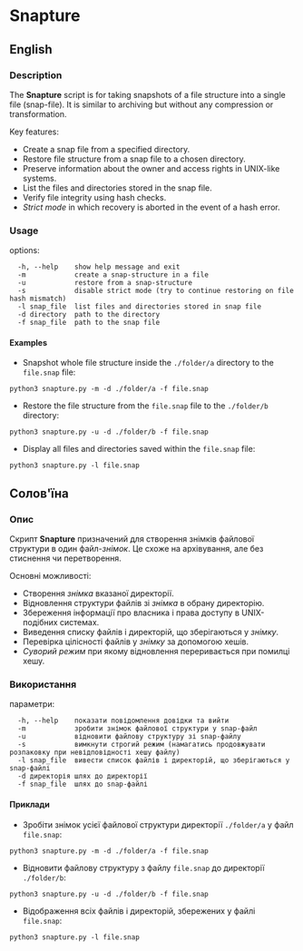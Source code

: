 # Snapture

## English

### Description
The **Snapture** script is for taking snapshots of a file structure into a single file (snap-file). It is similar to archiving but without any compression or transformation.

Key features:
  - Create a snap file from a specified directory.
  - Restore file structure from a snap file to a chosen directory.
  - Preserve information about the owner and access rights in UNIX-like systems.
  - List the files and directories stored in the snap file.
  - Verify file integrity using hash checks.
  - *Strict mode* in which recovery is aborted in the event of a hash error.

### Usage
options:
```
  -h, --help    show help message and exit
  -m            сreate a snap-structure in a file
  -u            restore from a snap-structure
  -s            disable strict mode (try to continue restoring on file hash mismatch)
  -l snap_file  list files and directories stored in snap file
  -d directory  path to the directory
  -f snap_file  path to the snap file
```

#### Examples
- Snapshot whole file structure inside the `./folder/a` directory to the `file.snap` file:
```
python3 snapture.py -m -d ./folder/a -f file.snap
```

- Restore the file structure from the `file.snap` file to the `./folder/b` directory:
```
python3 snapture.py -u -d ./folder/b -f file.snap
```

- Display all files and directories saved within the `file.snap` file:
```
python3 snapture.py -l file.snap
```

## Солов'їна

### Опис
Скрипт **Snapture** призначений для створення знімків файлової структури в один файл-*знімок*. Це схоже на архівування, але без стиснення чи перетворення.

Основні можливості:
  - Створення *знімка* вказаної директорії.
  - Відновлення структури файлів зі *знімка* в обрану директорію.
  - Збереження інформації про власника і права доступу в UNIX-подібних системах.
  - Виведення списку файлів і директорій, що зберігаються у *знімку*.
  - Перевірка цілісності файлів у *знімку* за допомогою хешів.
  - *Суворий режим* при якому відновлення переривається при помилці хешу.

### Використання
параметри:
```
  -h, --help    показати повідомлення довідки та вийти
  -m            зробити знімок файлової структури у snap-файл
  -u            відновити файлову структуру зі snap-файлу
  -s            вимкнути строгий режим (намагатись продовжувати розпаковку при невідповідності хешу файлу)
  -l snap_file  вивести список файлів і директорій, що зберігаються у snap-файлі
  -d директорія шлях до директорії
  -f snap_file  шлях до snap-файлі
```

#### Приклади
- Зробіти знімок усієї файлової структури директорії `./folder/a` у файл `file.snap`:
```
python3 snapture.py -m -d ./folder/a -f file.snap
```

- Відновити файлову структуру з файлу `file.snap` до директорії `./folder/b`:
```
python3 snapture.py -u -d ./folder/b -f file.snap
```

- Відображення всіх файлів і директорій, збережених у файлі `file.snap`:
```
python3 snapture.py -l file.snap
```
